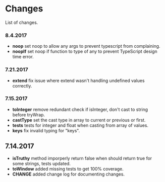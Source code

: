 # Changes

List of changes.

### 8.4.2017
+ **noop** set noop to allow any args to prevent typescript from complaining.
+ **noopIf** set noop if function to type of any to prevent TypeScript design time error.

### 7.21.2017

+ **extend** fix issue where extend wasn't handling undefined values correctly.

### 7.15.2017

+ **toInteger** remove redundant check if isInteger, don't cast to string before tryWrap.
+ **castType** set the cast type in array to current or previous or first.
+ **tests** tests for integer and float when casting from array of values.
+ **keys** fix invalid typing for "keys".

## 7.14.2017

+ **isTruthy** method imporperly return false when should return true for some strings, tests updated.
+ **toWindow** added missing tests to get 100% coverage.
+ **CHANGE** added change log for documenting changes.